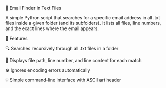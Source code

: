 📧 Email Finder in Text Files

A simple Python script that searches for a specific email address in all .txt files inside a given folder (and its subfolders).
It lists all files, line numbers, and the exact lines where the email appears.

🧩 Features

🔍 Searches recursively through all .txt files in a folder

📄 Displays file path, line number, and line content for each match

⚙️ Ignores encoding errors automatically

💡 Simple command-line interface with ASCII art header
